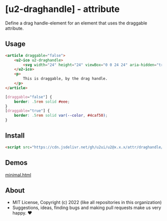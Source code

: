# [u2-draghandle] - attribute
Define a drag handle-element for an element that uses the draggable attribute.

## Usage

```html
<article draggable="false">
    <u2-ico u2-draghandle>
        <svg width="24" height="24" viewBox="0 0 24 24" aria-hidden="true"><path d="M11 18c0 1.1-.9 2-2 2s-2-.9-2-2s.9-2 2-2s2 .9 2 2zm-2-8c-1.1 0-2 .9-2 2s.9 2 2 2s2-.9 2-2s-.9-2-2-2zm0-6c-1.1 0-2 .9-2 2s.9 2 2 2s2-.9 2-2s-.9-2-2-2zm6 4c1.1 0 2-.9 2-2s-.9-2-2-2s-2 .9-2 2s.9 2 2 2zm0 2c-1.1 0-2 .9-2 2s.9 2 2 2s2-.9 2-2s-.9-2-2-2zm0 6c-1.1 0-2 .9-2 2s.9 2 2 2s2-.9 2-2s-.9-2-2-2z"></path></svg>
    </u2-ico>
    <p>
        This is draggable, by the drag handle.
    </p>
</article>
```

```css
[draggable="false"] {
    border: .5rem solid #eee;
}
[draggable="true"] {
    border: .5rem solid var(--color, #4caf50);
}
```

## Install

```html
<script src="https://cdn.jsdelivr.net/gh/u2ui/u2@x.x.x/attr/draghandle/draghandle.min.js" type=module async></script>
```

## Demos

[minimal.html](http://gcdn.li/u2ui/u2@main/attr/draghandle/tests/minimal.html)  

## About

- MIT License, Copyright (c) 2022 <u2> (like all repositories in this organization) <br>
- Suggestions, ideas, finding bugs and making pull requests make us very happy. ♥

